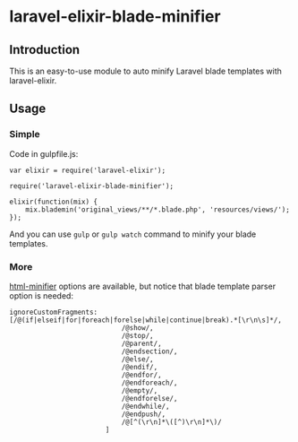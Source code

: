 # laravel-elixir-blade-minifier

## Introduction
This is an easy-to-use module to auto minify Laravel blade templates with laravel-elixir.

## Usage
### Simple
Code in gulpfile.js:
```
var elixir = require('laravel-elixir');

require('laravel-elixir-blade-minifier');

elixir(function(mix) {
    mix.blademin('original_views/**/*.blade.php', 'resources/views/');
});
```
And you can use `gulp` or `gulp watch` command to minify your blade templates.
### More
[html-minifier](https://www.npmjs.com/package/html-minifier) options are available, but notice that blade template parser option is needed:
```
ignoreCustomFragments: [/@(if|elseif|for|foreach|forelse|while|continue|break).*[\r\n\s]*/,
                            /@show/,
                            /@stop/,
                            /@parent/,
                            /@endsection/,
                            /@else/,
                            /@endif/,
                            /@endfor/,
                            /@endforeach/,
                            /@empty/,
                            /@endforelse/,
                            /@endwhile/,
                            /@endpush/,
                            /@[^(\r\n]*\([^)\r\n]*\)/
                        ]
```